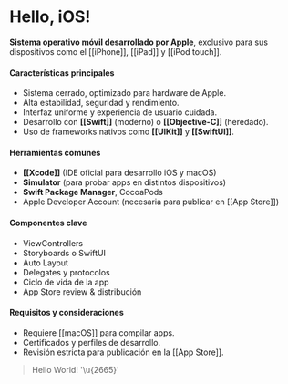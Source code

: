 # Hello, iOS!

**Sistema operativo móvil desarrollado por Apple**, exclusivo para sus dispositivos como el [[iPhone]], [[iPad]] y [[iPod touch]].
#### Características principales

- Sistema cerrado, optimizado para hardware de Apple.
- Alta estabilidad, seguridad y rendimiento.
- Interfaz uniforme y experiencia de usuario cuidada.
- Desarrollo con **[[Swift]]** (moderno) o **[[Objective-C]]** (heredado).
- Uso de frameworks nativos como **[[UIKit]]** y **[[SwiftUI]]**.
#### Herramientas comunes

- **[[Xcode]]** (IDE oficial para desarrollo iOS y macOS)
- **Simulator** (para probar apps en distintos dispositivos)
- **Swift Package Manager**, CocoaPods
- Apple Developer Account (necesaria para publicar en [[App Store]])
####  Componentes clave

- ViewControllers
- Storyboards o SwiftUI
- Auto Layout
- Delegates y protocolos
- Ciclo de vida de la app
- App Store review & distribución
#### Requisitos y consideraciones

- Requiere [[macOS]] para compilar apps.
- Certificados y perfiles de desarrollo.
- Revisión estricta para publicación en la [[App Store]].

> Hello World! '\u{2665}'